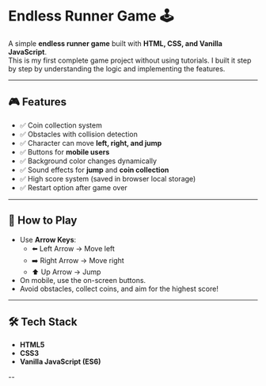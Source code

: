 # Endless Runner Game 🕹️

A simple **endless runner game** built with **HTML, CSS, and Vanilla JavaScript**.  
This is my first complete game project without using tutorials. I built it step by step by understanding the logic and implementing the features.

---

## 🎮 Features
- ✅ Coin collection system  
- ✅ Obstacles with collision detection  
- ✅ Character can move **left, right, and jump**  
- ✅ Buttons for **mobile users**  
- ✅ Background color changes dynamically  
- ✅ Sound effects for **jump** and **coin collection**  
- ✅ High score system (saved in browser local storage)  
- ✅ Restart option after game over  

---

## 🚀 How to Play
- Use **Arrow Keys**:
  - ⬅️ Left Arrow → Move left  
  - ➡️ Right Arrow → Move right  
  - ⬆️ Up Arrow → Jump  
- On mobile, use the on-screen buttons.  
- Avoid obstacles, collect coins, and aim for the highest score!

---

## 🛠️ Tech Stack
- **HTML5**  
- **CSS3**  
- **Vanilla JavaScript (ES6)**  

--
